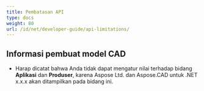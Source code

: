 ```yaml
---
title: Pembatasan API
type: docs
weight: 80
url: /id/net/developer-guide/api-limitations/
---
```


## **Informasi pembuat model CAD**
- Harap dicatat bahwa Anda tidak dapat mengatur nilai terhadap bidang **Aplikasi** dan **Produser**, karena Aspose Ltd. dan Aspose.CAD untuk .NET x.x.x akan ditampilkan pada bidang ini.
